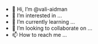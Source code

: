 - 👋 Hi, I’m @vali-aidman
- 👀 I’m interested in ...
- 🌱 I’m currently learning ...
- 💞️ I’m looking to collaborate on ...
- 📫 How to reach me ...

<!---
vali-aidman/vali-aidman is a ✨ special ✨ repository because its `README.md` (this file) appears on your GitHub profile.
You can click the Preview link to take a look at your changes.
--->
